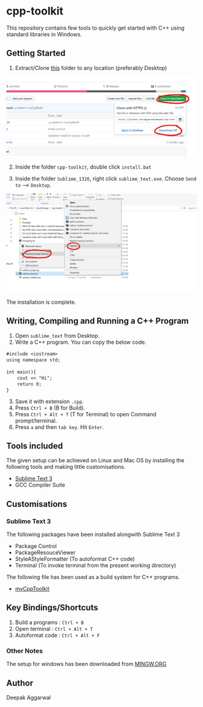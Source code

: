 # cpp-toolkit

This repository contains few tools to quickly get started with C++ using standard libraries in Windows.

## Getting Started
1. Extract/Clone [this](https://github.com/aggarwaldeepak/cpp-toolkit) folder to any location (preferably Desktop)

![Get the URL](images/download.jpg)

2. Inside the folder `cpp-toolkit`, double click `install.bat`

3. Inside the folder `Sublime_1326`, right click `sublime_text.exe`. Choose `Send to` --> `Desktop`.

![Image](images/shortcut.jpg)

The installation is complete.

## Writing, Compiling and Running a C++ Program
1. Open `sublime_text` from Desktop.
2. Write a C++ program. You can copy the below code.

```
#include <iostream>
using namespace std;

int main(){
	cout << "Hi";
	return 0;
}
```
3. Save it with extension `.cpp`.
4. Press `Ctrl + B` (B for Build).
5. Press `Ctrl + Alt + T` (T for Terminal) to open Command prompt/terminal.
6. Press `a` and then `tab key`. Hit `Enter`.


## Tools included
The given setup can be achieved on Linux and Mac OS by installing the following tools and making little customisations.
* [Sublime Text 3](https://www.sublimetext.com/3)
* GCC Compiler Suite

## Customisations
### Sublime Text 3
The following packages have been installed alongwith Sublime Text 3
* Package Control
* PackageResouceViewer
* StyleAStyleFormatter (To autoformat C++ code)
* Terminal (To invoke terminal from the present working directory)

The following file has been used as a build system for C++ programs.
* [myCppToolkit](https://github.com/aggarwaldeepak/cpp-toolkit/blob/master/Sublime_1326/Data/Packages/User/myCppBuild.sublime-build)


## Key Bindings/Shortcuts
1. Build a programs	: `Ctrl + B`
2. Open terminal 	: `Ctrl + Alt + T`
3. Autoformat code 	: `Ctrl + Alt + F`

### Other Notes
The setup for windows has been downloaded from [MINGW.ORG](https://sourceforge.net/projects/mingw/files/)

## Author
Deepak Aggarwal
